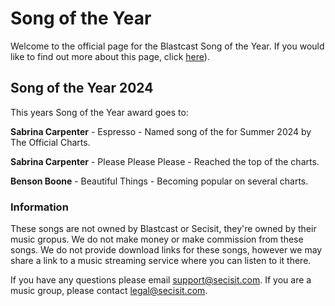 # Song of the Year
Welcome to the official page for the Blastcast Song of the Year. If you would like to find out more about this page, click [here](https://secisit.com/legal/blastcast/soty)).

## Song of the Year 2024
This years Song of the Year award goes to:

**Sabrina Carpenter** - Espresso - Named song of the for Summer 2024 by The Official Charts.

**Sabrina Carpenter** - Please Please Please - Reached the top of the charts.

**Benson Boone** - Beautiful Things - Becoming popular on several charts.

### Information
These songs are not owned by Blastcast or Secisit, they're owned by their music gropus. We do not make money or make commission from these songs. We do not provide download links for these songs, however we may share a link to a music streaming service where you can listen to it there.

If you have any questions please email support@secisit.com. If you are a music group, please contact legal@secisit.com.
